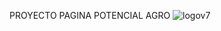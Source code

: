 PROYECTO PAGINA POTENCIAL AGRO
![logov7](https://github.com/user-attachments/assets/4d7426c2-1964-46f8-ba0c-d4a5456833ce)
